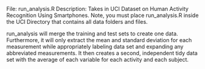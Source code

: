 File: run_analysis.R
Description: Takes in UCI Dataset on Human Activity Recognition Using Smartphones. Note,
you must place run_analysis.R inside the UCI Directory that contains all data folders
and files. 

run_analysis will merge the training and test sets to create one data. Furthermore,
it will only extract the mean and standard deviation for each measurement while
appropriately labeling data set and expanding any abbreviated measurements.
It then creates a second, independent tidy data set with the average of each variable
for each activity and each subject.

